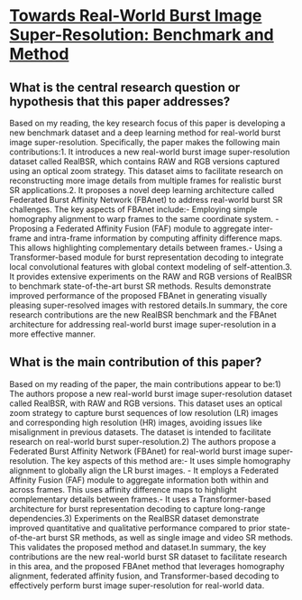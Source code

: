 # [Towards Real-World Burst Image Super-Resolution: Benchmark and Method](https://arxiv.org/abs/2309.04803)

## What is the central research question or hypothesis that this paper addresses?

Based on my reading, the key research focus of this paper is developing a new benchmark dataset and a deep learning method for real-world burst image super-resolution. Specifically, the paper makes the following main contributions:1. It introduces a new real-world burst image super-resolution dataset called RealBSR, which contains RAW and RGB versions captured using an optical zoom strategy. This dataset aims to facilitate research on reconstructing more image details from multiple frames for realistic burst SR applications.2. It proposes a novel deep learning architecture called Federated Burst Affinity Network (FBAnet) to address real-world burst SR challenges. The key aspects of FBAnet include:- Employing simple homography alignment to warp frames to the same coordinate system. - Proposing a Federated Affinity Fusion (FAF) module to aggregate inter-frame and intra-frame information by computing affinity difference maps. This allows highlighting complementary details between frames.- Using a Transformer-based module for burst representation decoding to integrate local convolutional features with global context modeling of self-attention.3. It provides extensive experiments on the RAW and RGB versions of RealBSR to benchmark state-of-the-art burst SR methods. Results demonstrate improved performance of the proposed FBAnet in generating visually pleasing super-resolved images with restored details.In summary, the core research contributions are the new RealBSR benchmark and the FBAnet architecture for addressing real-world burst image super-resolution in a more effective manner.


## What is the main contribution of this paper?

Based on my reading of the paper, the main contributions appear to be:1) The authors propose a new real-world burst image super-resolution dataset called RealBSR, with RAW and RGB versions. This dataset uses an optical zoom strategy to capture burst sequences of low resolution (LR) images and corresponding high resolution (HR) images, avoiding issues like misalignment in previous datasets. The dataset is intended to facilitate research on real-world burst super-resolution.2) The authors propose a Federated Burst Affinity Network (FBAnet) for real-world burst image super-resolution. The key aspects of this method are:- It uses simple homography alignment to globally align the LR burst images. - It employs a Federated Affinity Fusion (FAF) module to aggregate information both within and across frames. This uses affinity difference maps to highlight complementary details between frames.- It uses a Transformer-based architecture for burst representation decoding to capture long-range dependencies.3) Experiments on the RealBSR dataset demonstrate improved quantitative and qualitative performance compared to prior state-of-the-art burst SR methods, as well as single image and video SR methods. This validates the proposed method and dataset.In summary, the key contributions are the new real-world burst SR dataset to facilitate research in this area, and the proposed FBAnet method that leverages homography alignment, federated affinity fusion, and Transformer-based decoding to effectively perform burst image super-resolution for real-world data.
